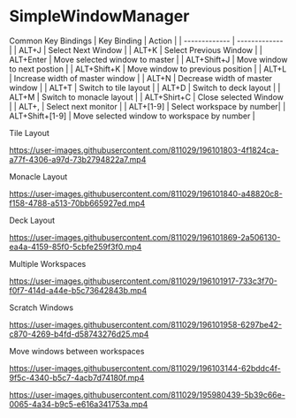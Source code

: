 # SimpleWindowManager

Common Key Bindings
| Key Binding   | Action              |
| ------------- | -------------       |
| ALT+J         | Select Next Window  |
| ALT+K         | Select Previous Window        |
| ALT+Enter     | Move selected window to master |
| ALT+Shift+J   | Move window to next postion |
| ALT+Shift+K   | Move window to previous position |
| ALT+L         | Increase width of master window |
| ALT+N         | Decrease width of master window |
| ALT+T         | Switch to tile layout |
| ALT+D         | Switch to deck layout |
| ALT+M         | Switch to monacle layout |
| ALT+Shirt+C   | Close selected Window |
| ALT+,         | Select next monitor |
| ALT+[1-9] | Select workspace by number|
| ALT+Shift+[1-9] | Move selected window to workspace by number |

Tile Layout

https://user-images.githubusercontent.com/811029/196101803-4f1824ca-a77f-4306-a97d-73b2794822a7.mp4

Monacle Layout

https://user-images.githubusercontent.com/811029/196101840-a48820c8-f158-4788-a513-70bb665927ed.mp4

Deck Layout

https://user-images.githubusercontent.com/811029/196101869-2a506130-ea4a-4159-85f0-5cbfe259f3f0.mp4

Multiple Workspaces

https://user-images.githubusercontent.com/811029/196101917-733c3f70-f0f7-414d-a44e-b5c73642843b.mp4

Scratch Windows

https://user-images.githubusercontent.com/811029/196101958-6297be42-c870-4269-b4fd-d58743276d25.mp4

Move windows between workspaces

https://user-images.githubusercontent.com/811029/196103144-62bddc4f-9f5c-4340-b5c7-4acb7d74180f.mp4


https://user-images.githubusercontent.com/811029/195980439-5b39c66e-0065-4a34-b9c5-e616a341753a.mp4
